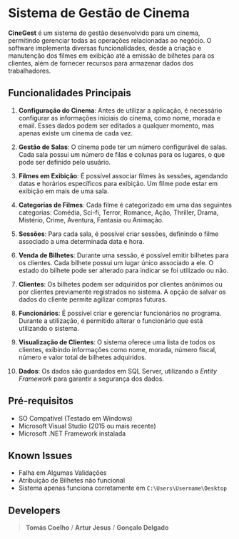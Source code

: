 
# Sistema de Gestão de Cinema

**CineGest** é um sistema de gestão desenvolvido para um cinema, permitindo gerenciar todas as operações relacionadas ao negócio. O software implementa diversas funcionalidades, desde a criação e manutenção dos filmes em exibição até a emissão de bilhetes para os clientes, além de fornecer recursos para armazenar dados dos trabalhadores.

## Funcionalidades Principais

1.  **Configuração do Cinema**: Antes de utilizar a aplicação, é necessário configurar as informações iniciais do cinema, como nome, morada e email. Esses dados podem ser editados a qualquer momento, mas apenas existe um cinema de cada vez.
    
2.  **Gestão de Salas**: O cinema pode ter um número configurável de salas. Cada sala possui um número de filas e colunas para os lugares, o que pode ser definido pelo usuário.
    
3.  **Filmes em Exibição**: É possível associar filmes às sessões, agendando datas e horários específicos para exibição. Um filme pode estar em exibição em mais de uma sala.
    
4.  **Categorias de Filmes**: Cada filme é categorizado em uma das seguintes categorias: Comédia, Sci-fi, Terror, Romance, Ação, Thriller, Drama, Mistério, Crime, Aventura, Fantasia ou Animação.
    
5.  **Sessões**: Para cada sala, é possível criar sessões, definindo o filme associado a uma determinada data e hora.
    
6.  **Venda de Bilhetes**: Durante uma sessão, é possível emitir bilhetes para os clientes. Cada bilhete possui um lugar único associado a ele. O estado do bilhete pode ser alterado para indicar se foi utilizado ou não.
    
7.  **Clientes**: Os bilhetes podem ser adquiridos por clientes anônimos ou por clientes previamente registrados no sistema. A opção de salvar os dados do cliente permite agilizar compras futuras.
    
8.  **Funcionários**: É possível criar e gerenciar funcionários no programa. Durante a utilização, é permitido alterar o funcionário que está utilizando o sistema.
    
9.  **Visualização de Clientes**: O sistema oferece uma lista de todos os clientes, exibindo informações como nome, morada, número fiscal, número e valor total de bilhetes adquiridos.
    
10.  **Dados**: Os dados são guardados em SQL Server, utilizando a *Entity Framework* para garantir a segurança dos dados.

## Pré-requisitos

 - SO Compatível (Testado em Windows)
 - Microsoft Visual Studio (2015 ou mais recente) 
 - Microsoft .NET Framework instalada

## Known Issues

 - Falha em Algumas Validações
 - Atribuição de Bilhetes não funcional
 - Sistema apenas funciona corretamente em `C:\Users\Username\Desktop`

## Developers

> **Tomás Coelho** /
> **Artur Jesus** / 
> **Gonçalo Delgado**
